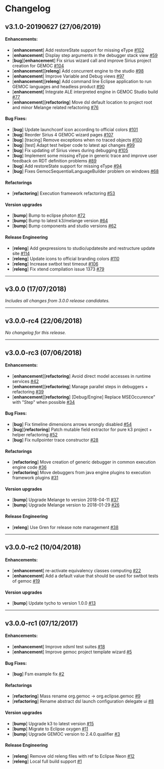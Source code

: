 # Changelog

## v3.1.0-20190627 (27/06/2019)

#### Enhancements:

- [**enhancement**] Add restoreState support for missing eType [#102](https://github.com/eclipse/gemoc-studio-modeldebugging/pull/102)
- [**enhancement**] Display step arguments in the debugger stack view [#59](https://github.com/eclipse/gemoc-studio-modeldebugging/pull/59)
- [**bug**][**enhancement**] Fix sirius wizard call and improve Sirius project creation for GEMOC [#104](https://github.com/eclipse/gemoc-studio-modeldebugging/pull/104)
- [**enhancement**][**releng**] Add concurrent engine to the studio [#98](https://github.com/eclipse/gemoc-studio-modeldebugging/pull/98)
- [**enhancement**] Improve Variable and Debug views [#97](https://github.com/eclipse/gemoc-studio-modeldebugging/pull/97)
- [**enhancement**][**releng**] Add command line Eclipse application to run GEMOC languages and headless product [#90](https://github.com/eclipse/gemoc-studio-modeldebugging/pull/90)
- [**enhancement**] Integrate ALE interpreted engine in GEMOC Studio build [#77](https://github.com/eclipse/gemoc-studio-modeldebugging/pull/77)
- [**enhancement**][**refactoring**] Move dsl default location to project root and minor Melange related refactoring [#76](https://github.com/eclipse/gemoc-studio-modeldebugging/pull/76)

#### Bug Fixes:

- [**bug**] Update launchconf icon according to official colors [#101](https://github.com/eclipse/gemoc-studio-modeldebugging/pull/101)
- [**bug**] Reorder Sirius 4 GEMOC wizard pages [#107](https://github.com/eclipse/gemoc-studio-modeldebugging/pull/107)
- [**bug**] [tracing] Remove exceptions when no traced objects [#100](https://github.com/eclipse/gemoc-studio-modeldebugging/pull/100)
- [**bug**] [test] Adapt test helper code to latest api changes [#99](https://github.com/eclipse/gemoc-studio-modeldebugging/pull/99)
- [**bug**] Fix updating of Sirius views during debugging [#105](https://github.com/eclipse/gemoc-studio-modeldebugging/pull/105)
- [**bug**]  Implement some missing eType in generic trace  and improve user feedback on RDT definition problems [#89](https://github.com/eclipse/gemoc-studio-modeldebugging/pull/89)
- [**bug**] Add restoreState support for missing eType [#94](https://github.com/eclipse/gemoc-studio-modeldebugging/pull/94)
- [**bug**] Fixes GemocSequentialLanguageBuilder problem on windows [#68](https://github.com/eclipse/gemoc-studio-modeldebugging/pull/68)

#### Refactorings

- [**refactoring**] Execution framework refactoring [#53](https://github.com/eclipse/gemoc-studio-modeldebugging/pull/53)

#### Version upgrades

- [**bump**] Bump to eclipse photon [#72](https://github.com/eclipse/gemoc-studio-modeldebugging/pull/72)
- [**bump**] Bump to latest k3/melange version [#64](https://github.com/eclipse/gemoc-studio-modeldebugging/pull/64)
- [**bump**] Bump components and studio versions [#62](https://github.com/eclipse/gemoc-studio-modeldebugging/pull/62)

#### Release Engineering

- [**releng**] Add gexpressions to studio/updatesite and restructure update site [#114](https://github.com/eclipse/gemoc-studio-modeldebugging/pull/114)
- [**releng**] Update icons to official branding colors [#110](https://github.com/eclipse/gemoc-studio-modeldebugging/pull/110)
- [**releng**] Increase swtbot test timeout [#106](https://github.com/eclipse/gemoc-studio-modeldebugging/pull/106)
- [**releng**] Fix xtend compilation issue 1373 [#79](https://github.com/eclipse/gemoc-studio-modeldebugging/pull/79)

---

## v3.0.0 (17/07/2018)
*Includes all changes from 3.0.0 release candidates.*

---

## v3.0.0-rc4 (22/06/2018)
*No changelog for this release.*

---

## v3.0.0-rc3 (07/06/2018)

#### Enhancements:

- [**enhancement**][**refactoring**] Avoid direct model accesses in runtime services [#42](https://github.com/eclipse/gemoc-studio-modeldebugging/pull/42)
- [**enhancement**][**refactoring**] Manage parallel steps in debuggers + refactoring [#39](https://github.com/eclipse/gemoc-studio-modeldebugging/pull/39)
- [**enhancement**][**refactoring**] [Debug/Engine] Replace MSEOccurence" with "Step" when possible [#34](https://github.com/eclipse/gemoc-studio-modeldebugging/pull/34)

#### Bug Fixes:

- [**bug**] Fix timeline dimensions arrows wrongly disabled [#54](https://github.com/eclipse/gemoc-studio-modeldebugging/pull/54)
- [**bug**][**refactoring**] Patch mutable field extractor for pure k3 project + helper refactoring [#52](https://github.com/eclipse/gemoc-studio-modeldebugging/pull/52)
- [**bug**] Fix nullpointer trace constructor [#28](https://github.com/eclipse/gemoc-studio-modeldebugging/pull/28)

#### Refactorings

- [**refactoring**] Move creation of generic debugger in common execution engine code [#36](https://github.com/eclipse/gemoc-studio-modeldebugging/pull/36)
- [**refactoring**] Move debuggers from java engine plugins to execution framework plugins [#31](https://github.com/eclipse/gemoc-studio-modeldebugging/pull/31)

#### Version upgrades

- [**bump**] Upgrade Melange to version 2018-04-11 [#37](https://github.com/eclipse/gemoc-studio-modeldebugging/pull/37)
- [**bump**] Upgrade Melange version to 2018-01-29 [#26](https://github.com/eclipse/gemoc-studio-modeldebugging/pull/26)

#### Release Engineering

- [**releng**] Use Gren for release note management [#38](https://github.com/eclipse/gemoc-studio-modeldebugging/pull/38)

---

## v3.0.0-rc2 (10/04/2018)

#### Enhancements:

- [**enhancement**] re-activate equivalency classes computing [#22](https://github.com/eclipse/gemoc-studio-modeldebugging/pull/22)
- [**enhancement**] Add a default value that should be used for swtbot tests of gemoc [#19](https://github.com/eclipse/gemoc-studio-modeldebugging/pull/19)

#### Version upgrades

- [**bump**] Update tycho to version 1.0.0 [#13](https://github.com/eclipse/gemoc-studio-modeldebugging/pull/13)

---

## v3.0.0-rc1 (07/12/2017)

#### Enhancements:

- [**enhancement**] Improve xdsml test suites [#18](https://github.com/eclipse/gemoc-studio-modeldebugging/pull/18)
- [**enhancement**] Improve gemoc project template wizard [#5](https://github.com/eclipse/gemoc-studio-modeldebugging/pull/5)

#### Bug Fixes:

- [**bug**] Fsm example fix [#2](https://github.com/eclipse/gemoc-studio-modeldebugging/pull/2)

#### Refactorings

- [**refactoring**] Mass rename org.gemoc -> org.eclipse.gemoc [#9](https://github.com/eclipse/gemoc-studio-modeldebugging/pull/9)
- [**refactoring**] Rename abstract dsl launch configuration delegate ui [#8](https://github.com/eclipse/gemoc-studio-modeldebugging/pull/8)

#### Version upgrades

- [**bump**] Upgrade k3 to latest version [#15](https://github.com/eclipse/gemoc-studio-modeldebugging/pull/15)
- [**bump**] Migrate to Eclipse oxygen [#11](https://github.com/eclipse/gemoc-studio-modeldebugging/pull/11)
- [**bump**] Upgrade GEMOC version to 2.4.0.qualifier [#3](https://github.com/eclipse/gemoc-studio-modeldebugging/pull/3)

#### Release Engineering

- [**releng**] Remove old releng files with ref to Eclipse Neon [#12](https://github.com/eclipse/gemoc-studio-modeldebugging/pull/12)
- [**releng**] Local full build support [#1](https://github.com/eclipse/gemoc-studio-modeldebugging/pull/1)
